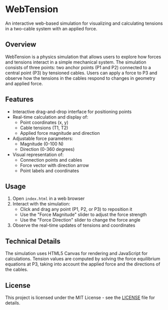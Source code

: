 # WebTension

An interactive web-based simulation for visualizing and calculating tensions in a two-cable system with an applied force.

## Overview

WebTension is a physics simulation that allows users to explore how forces and tensions interact in a simple mechanical system. The simulation consists of three points: two anchor points (P1 and P2) connected to a central point (P3) by tensioned cables. Users can apply a force to P3 and observe how the tensions in the cables respond to changes in geometry and applied force.

## Features

- Interactive drag-and-drop interface for positioning points
- Real-time calculation and display of:
  - Point coordinates (x, y)
  - Cable tensions (T1, T2)
  - Applied force magnitude and direction
- Adjustable force parameters:
  - Magnitude (0-100 N)
  - Direction (0-360 degrees)
- Visual representation of:
  - Connection points and cables
  - Force vector with direction arrow
  - Point labels and coordinates

## Usage

1. Open `index.html` in a web browser
2. Interact with the simulation:
   - Click and drag any point (P1, P2, or P3) to reposition it
   - Use the "Force Magnitude" slider to adjust the force strength
   - Use the "Force Direction" slider to change the force angle
3. Observe the real-time updates of tensions and coordinates

## Technical Details

The simulation uses HTML5 Canvas for rendering and JavaScript for calculations. Tension values are computed by solving the force equilibrium equations at P3, taking into account the applied force and the directions of the cables.

## License

This project is licensed under the MIT License - see the [LICENSE](LICENSE) file for details. 